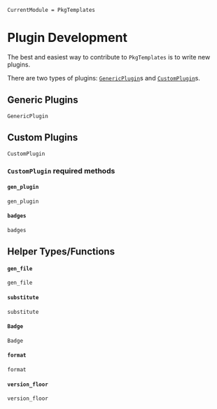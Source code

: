 ```@meta
CurrentModule = PkgTemplates
```

# Plugin Development

The best and easiest way to contribute to `PkgTemplates` is to write new
plugins.

There are two types of plugins: [`GenericPlugin`](@ref)s and [`CustomPlugin`](@ref)s.

## Generic Plugins

```@docs
GenericPlugin
```

## Custom Plugins

```@docs
CustomPlugin
```

### `CustomPlugin` required methods

#### `gen_plugin`

```@docs
gen_plugin
```

#### `badges`

```@docs
badges
```

## Helper Types/Functions

#### `gen_file`

```@docs
gen_file
```

#### `substitute`

```@docs
substitute
```

#### `Badge`

```@docs
Badge
```

#### `format`

```@docs
format
```

#### `version_floor`

```@docs
version_floor
```
